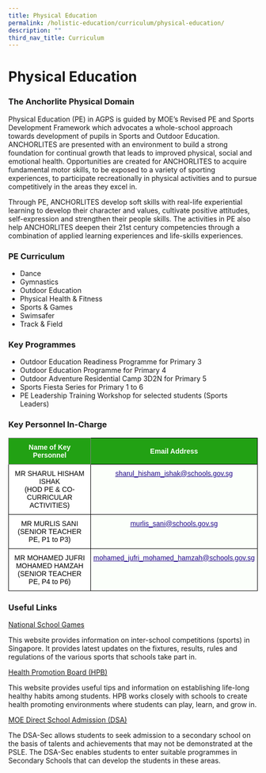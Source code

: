 ```yaml
---
title: Physical Education
permalink: /holistic-education/curriculum/physical-education/
description: ""
third_nav_title: Curriculum
---
```

Physical Education
==================

### The Anchorlite Physical Domain  

Physical Education (PE) in AGPS is guided by MOE’s Revised PE and Sports Development Framework which advocates a whole-school approach towards development of pupils in Sports and Outdoor Education. ANCHORLITES are presented with an environment to build a strong foundation for continual growth that leads to improved physical, social and emotional health. Opportunities are created for ANCHORLITES to acquire fundamental motor skills, to be exposed to a variety of sporting experiences, to participate recreationally in physical activities and to pursue competitively in the areas they excel in.

Through PE, ANCHORLITES develop soft skills with real-life experiential learning to develop their character and values, cultivate positive attitudes, self-expression and strengthen their people skills. The activities in PE also help ANCHORLITES deepen their 21st century competencies through a combination of applied learning experiences and life-skills experiences.

  

### PE Curriculum

*   Dance
*   Gymnastics
*   Outdoor Education
*   Physical Health & Fitness
*   Sports & Games
*   Swimsafer
*   Track & Field

  

### Key Programmes

*   Outdoor Education Readiness Programme for Primary 3
*   Outdoor Education Programme for Primary 4
*   Outdoor Adventure Residential Camp 3D2N for Primary 5
*   Sports Fiesta Series for Primary 1 to 6
*   PE Leadership Training Workshop for selected students (Sports Leaders)

  

### Key Personnel In-Charge

<style type="text/css">
.tg  {border-collapse:collapse;border-spacing:0;}
.tg td{border-color:black;border-style:solid;border-width:1px;font-family:Arial, sans-serif;font-size:14px;
  overflow:hidden;padding:10px 5px;word-break:normal;}
.tg th{border-color:black;border-style:solid;border-width:1px;font-family:Arial, sans-serif;font-size:14px;
  font-weight:normal;overflow:hidden;padding:10px 5px;word-break:normal;}
.tg .tg-rk1q{background-color:#22A114;border-color:inherit;color:#FBFFFA;font-weight:bold;text-align:center;vertical-align:middle}
.tg .tg-xn89{background-color:#22A114;color:#FBFFFA;font-weight:bold;text-align:center;vertical-align:middle}
.tg .tg-lygy{background-color:#FFF;color:#222;text-align:center;vertical-align:top}
.tg .tg-tgi3{background-color:#FBFFFA;color:#21088A;text-align:center;text-decoration:underline;vertical-align:top}
</style>
<table class="tg">
<thead>
  <tr>
    <th class="tg-rk1q"><span style="color:#FBFFFA;background-color:#22A114">Name of Key Personnel</span></th>
    <th class="tg-xn89"><span style="color:#FBFFFA;background-color:#22A114">Email Address</span></th>
  </tr>
</thead>
<tbody>
  <tr>
    <td class="tg-lygy"><span style="font-weight:normal;color:#000;background-color:#FFF">MR SHARUL HISHAM ISHAK</span><br><span style="font-weight:normal;color:#000;background-color:#FFF">(HOD PE &amp; CO-CURRICULAR ACTIVITIES)</span></td>
    <td class="tg-tgi3"><a href="mailto:sharul_hisham_ishak@schools.gov.sg"><span style="font-weight:normal;text-decoration:underline;color:#21088A">sharul_hisham_ishak@schools.gov.sg</span></a></td>
  </tr>
  <tr>
    <td class="tg-lygy"><span style="font-weight:normal;color:#000;background-color:#FFF">MR MURLIS SANI</span><br><span style="font-weight:normal;color:#000;background-color:#FFF">(SENIOR TEACHER PE, P1 to P3)</span></td>
    <td class="tg-tgi3"><a href="mailto:murlis_sani@schools.gov.sg"><span style="font-weight:normal;text-decoration:underline;color:#21088A">murlis_sani@schools.gov.sg</span></a></td>
  </tr>
  <tr>
    <td class="tg-lygy"><span style="font-weight:normal;color:#000;background-color:#FFF">MR MOHAMED JUFRI MOHAMED HAMZAH</span><br><span style="font-weight:normal;color:#000;background-color:#FFF">(SENIOR TEACHER PE, P4 to P6)</span></td>
    <td class="tg-tgi3"><a href="mailto:mohamed_jufri_mohamed_hamzah@schools.gov.sg"><span style="font-weight:normal;text-decoration:underline;color:#21088A">mohamed_jufri_mohamed_hamzah@schools.gov.sg</span></a></td>
  </tr>
</tbody>
</table>

### Useful Links

[National School Games](https://nsg.moe.edu.sg/)

This website provides information on inter-school competitions (sports) in Singapore. It provides latest updates on the fixtures, results, rules and regulations of the various sports that schools take part in. 

  

[Health Promotion Board (HPB)](https://hpb.gov.sg/schools)

This website provides useful tips and information on establishing life-long healthy habits among students. HPB works closely with schools to create health promoting environments where students can play, learn, and grow in.

  

[MOE Direct School Admission (DSA)](https://beta.moe.gov.sg/secondary/dsa/)

The DSA-Sec allows students to seek admission to a secondary school on the basis of talents and achievements that may not be demonstrated at the PSLE. The DSA-Sec enables students to enter suitable programmes in Secondary Schools that can develop the students in these areas.
